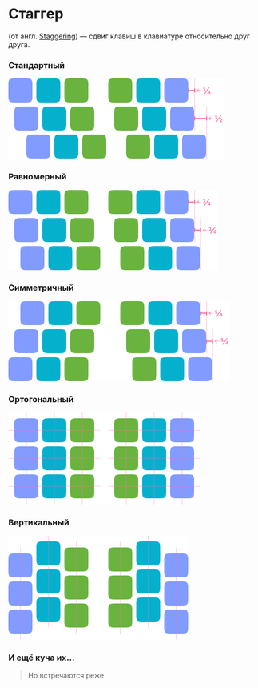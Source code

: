 # Стаггер

(от англ. [Staggering](https://deskthority.net/wiki/Staggering)) — сдвиг клавиш в клавиатуре относительно друг друга.

### Стандартный
![standard](/assets/stagger/stagger-variant--standard.png)

### Равномерный
![equal](/assets/stagger/stagger-variant--equal.png)

### Симметричный
![symmetrical](/assets/stagger/stagger-variant--symmetrical.png)

### Ортогональный
![orthogonal](/assets/stagger/stagger-variant--orthogonal.png)

### Вертикальный
![columnar](/assets/stagger/stagger-variant--columnar.png)

### И ещё куча их...
> Но встречаются реже
